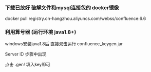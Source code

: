 ### 下载已放好 破解文件和mysql连接包的 docker镜像
docker pull registry.cn-hangzhou.aliyuncs.com/webss/confluence:6.6

### 利用算号器   (运行环境  java1.8+)
windows安装java1.8后 直接双击运行 confluence_keygen.jar

Server ID 步骤中出现

点击 .gen! 填入key即可
